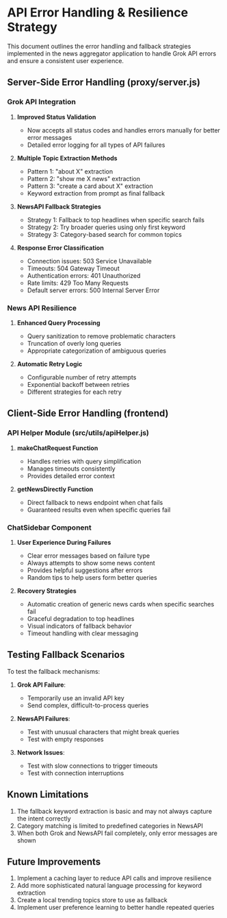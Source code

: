 # API Error Handling & Resilience Strategy

This document outlines the error handling and fallback strategies implemented in the news aggregator application to handle Grok API errors and ensure a consistent user experience.

## Server-Side Error Handling (proxy/server.js)

### Grok API Integration

1. **Improved Status Validation**
   - Now accepts all status codes and handles errors manually for better error messages
   - Detailed error logging for all types of API failures

2. **Multiple Topic Extraction Methods**
   - Pattern 1: "about X" extraction
   - Pattern 2: "show me X news" extraction  
   - Pattern 3: "create a card about X" extraction
   - Keyword extraction from prompt as final fallback

3. **NewsAPI Fallback Strategies**
   - Strategy 1: Fallback to top headlines when specific search fails
   - Strategy 2: Try broader queries using only first keyword
   - Strategy 3: Category-based search for common topics

4. **Response Error Classification**
   - Connection issues: 503 Service Unavailable
   - Timeouts: 504 Gateway Timeout
   - Authentication errors: 401 Unauthorized
   - Rate limits: 429 Too Many Requests
   - Default server errors: 500 Internal Server Error

### News API Resilience

1. **Enhanced Query Processing**
   - Query sanitization to remove problematic characters
   - Truncation of overly long queries
   - Appropriate categorization of ambiguous queries

2. **Automatic Retry Logic**
   - Configurable number of retry attempts
   - Exponential backoff between retries
   - Different strategies for each retry

## Client-Side Error Handling (frontend)

### API Helper Module (src/utils/apiHelper.js)

1. **makeChatRequest Function**
   - Handles retries with query simplification
   - Manages timeouts consistently
   - Provides detailed error context

2. **getNewsDirectly Function**
   - Direct fallback to news endpoint when chat fails
   - Guaranteed results even when specific queries fail

### ChatSidebar Component

1. **User Experience During Failures**
   - Clear error messages based on failure type
   - Always attempts to show some news content
   - Provides helpful suggestions after errors
   - Random tips to help users form better queries

2. **Recovery Strategies**
   - Automatic creation of generic news cards when specific searches fail
   - Graceful degradation to top headlines
   - Visual indicators of fallback behavior
   - Timeout handling with clear messaging

## Testing Fallback Scenarios

To test the fallback mechanisms:

1. **Grok API Failure**: 
   - Temporarily use an invalid API key
   - Send complex, difficult-to-process queries

2. **NewsAPI Failures**: 
   - Test with unusual characters that might break queries
   - Test with empty responses

3. **Network Issues**: 
   - Test with slow connections to trigger timeouts
   - Test with connection interruptions

## Known Limitations

1. The fallback keyword extraction is basic and may not always capture the intent correctly
2. Category matching is limited to predefined categories in NewsAPI
3. When both Grok and NewsAPI fail completely, only error messages are shown

## Future Improvements

1. Implement a caching layer to reduce API calls and improve resilience
2. Add more sophisticated natural language processing for keyword extraction
3. Create a local trending topics store to use as fallback
4. Implement user preference learning to better handle repeated queries
